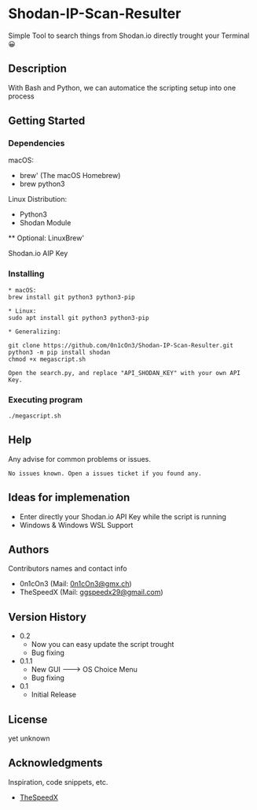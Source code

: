 # Shodan-IP-Scan-Resulter

Simple Tool to search things from Shodan.io directly trought your Terminal 😀

## Description

With Bash and Python, we can automatice the scripting setup into one process


## Getting Started

### Dependencies

macOS:
* brew' (The macOS Homebrew)
* brew python3

Linux Distribution: 
* Python3
* Shodan Module

** Optional: LinuxBrew'

Shodan.io AIP Key

### Installing

```
* macOS:
brew install git python3 python3-pip

* Linux:
sudo apt install git python3 python3-pip

* Generalizing:

git clone https://github.com/0n1cOn3/Shodan-IP-Scan-Resulter.git
python3 -m pip install shodan
chmod +x megascript.sh

Open the search.py, and replace "API_SHODAN_KEY" with your own API Key.
```

### Executing program

```
./megascript.sh
```

## Help

Any advise for common problems or issues.
```
No issues known. Open a issues ticket if you found any.
```


## Ideas for implemenation

* Enter directly your Shodan.io API Key while the script is running
* Windows & Windows WSL Support

## Authors

Contributors names and contact info

- 0n1cOn3   (Mail: 0n1cOn3@gmx.ch)
- TheSpeedX (Mail: ggspeedx29@gmail.com)

## Version History

* 0.2
	* Now you can easy update the script trought 
	* Bug fixing
* 0.1.1 
    * New GUI ---> OS Choice Menu
    * Bug fixing
* 0.1
    * Initial Release

## License

yet unknown

## Acknowledgments

Inspiration, code snippets, etc.
* [TheSpeedX](https://github.com/TheSpeedX)
